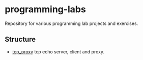 # programming-labs
Repository for various programming lab projects and exercises.

## Structure
- [tcp_proxy](./tcp_proxy/) tcp echo server, client and proxy.
